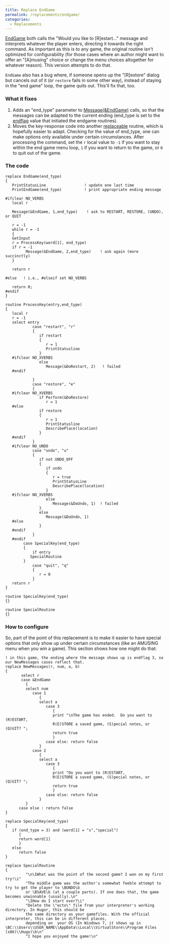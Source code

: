 ```yaml
---
title: Replace EndGame
permalink: /replacements/endgame/
categories: 
  - Replacements
---
```


[EndGame](EndGame) both calls the "Would you like to
\[R\]estart..." message and interprets whatever the player enters,
directing it towards the right command. As important as this is to any
game, the original routine isn't optimized for configurability (for
those cases where an author might want to offer an "\[A\]musing" choice
or change the menu choices altogether for whatever reason). This version
attempts to do that.

`EndGame` also has a bug where, if someone opens up the "\[R\]estore"
dialog but cancels out of it (or `restore` fails in some other way),
instead of staying in the "end game" loop, the game quits out. This'll
fix that, too.

### What it fixes

1.  Adds an "end_type" parameter to
    [Message(&EndGame)](Messages) calls, so that the messages
    can be adapted to the current ending (end_type is set to the
    [endflag](endflag) value that initiated the endgame
    routines).
2.  Moves the key-response code into another
    [replaceable](replace) routine, which is hopefully easier
    to adapt. Checking for the value of end_type, one can make options
    only available under certain circumstances. After processing the
    command, set the `r` local value to `-1` if you want to stay within
    the end game menu loop, `1` if you want to return to the game, or
    `0` to quit out of the game.

### The code

    replace EndGame(end_type)
    {
       PrintStatusLine                 ! update one last time
       PrintEndGame(end_type)          ! print appropriate ending message

    #ifclear NO_VERBS
       local r

       Message(&EndGame, 1,end_type)    ! ask to RESTART, RESTORE, (UNDO), or QUIT

       r = -1
       while r = -1
       {
       GetInput
       r = ProcessKey(word[1], end_type)
       if r = -1
             Message(&EndGame, 2,end_type)    ! ask again (more succinctly)
       }

       return r

    #else   ! i.e., #elseif set NO_VERBS

       return 0;
    #endif
    }

    routine ProcessKey(entry,end_type)
    {
       local r
       r = -1
       select entry
                case "restart", "r"
                {
                   if restart
                   {
                      r = 1
                      PrintStatusline
                   }
       #ifclear NO_XVERBS
                   else
                      Message(&DoRestart, 2)   ! failed
       #endif

                }
                case "restore", "e"
                {
       #ifclear NO_XVERBS
                   if Perform(&DoRestore)
                      r = 1
       #else
                   if restore
                   {
                      r = 1
                      PrintStatusline
                      DescribePlace(location)
                   }
       #endif
                }
       #ifclear NO_UNDO
                case "undo", "u"
                {
                   if not UNDO_OFF
                   {
                      if undo
                      {
                         r = true
                         PrintStatusLine
                         DescribePlace(location)
                      }
       #ifclear NO_XVERBS
                      else
                         Message(&DoUndo, 1)  ! failed
                   }
                   else
                      Message(&DoUndo, 1)
       #else
                   }
       #endif
                }
       #endif
            case SpecialKey(end_type)
            {
                if entry
               SpecialRoutine
            }
                case "quit", "q"
                {
                   r = 0
                }
       return r
    }

    routine SpecialKey(end_type)
    {}

    routine SpecialRoutine
    {}

### How to configure

So, part of the point of this replacement is to make it easier to have
special options that only show up under certain circumstances (like an
AMUSING menu when you win a game). This section shows how one might do
that:

    ! in this game, the ending where the message shows up is endflag 3, so our NewMessages cases reflect that.
    replace NewMessages(r, num, a, b)
    {
           select r
           case &EndGame
             {
             select num
                case 1
                   {
                   select a
                      case 3
                         {
                         print "\nThe game has ended.  Do you want to (R)ESTART,
                         R(E)STORE a saved game, (S)pecial notes, or (Q)UIT? ";
                         return true
                         }
                      case else: return false
                   }
                case 2
                   {
                   select a
                      case 3
                         {
                         print "Do you want to (R)ESTART,
                         R(E)STORE a saved game, (S)pecial notes, or (Q)UIT? ";
                         return true
                         }
                      case else: return false
                   }
             }
          case else : return false
    }

    replace SpecialKey(end_type)
    {
       if (end_type = 3) and (word[1] = "s","special")
          {
          return word[1]
          }
       else
          return false
    }

    replace SpecialRoutine
    {
             "\n\IWhat was the point of the second game? I won on my first try!\i"
             "The middle game was the author's somewhat feeble attempt to try to get the player to \BUNDO\b
             or \BSAVE\b (at a couple parts). If one does that, the game becomes unwinnable (usually).\n"
             "\IHow do I start over?\i"
             "Delete the \"ecto\" file from your interpreter's working directory. In Hugor, this should be
             the same directory as your gamefiles. With the official interpreter, this can be in different places,
             depending on  your OS (In Windows 7, it shows up in \BC:\\Users\\USER_NAME\\AppData\\Local\\VirtualStore\\Program Files (x86)\\Hugo)\b\n"
             "I hope you enjoyed the game!\n"

